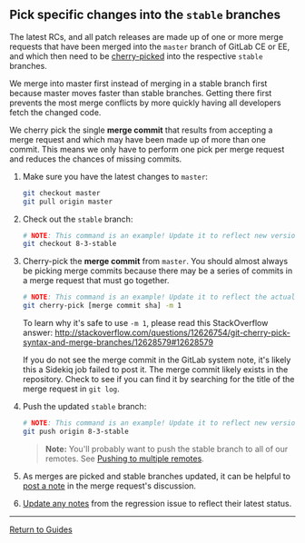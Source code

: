 ## Pick specific changes into the `stable` branches

The latest RCs, and all patch releases are made up of one or more merge requests
that have been merged into the `master` branch of GitLab CE or EE, and which
then need to be [cherry-picked] into the respective `stable` branches.

We merge into master first instead of merging in a stable branch first because
master moves faster than stable branches. Getting there first prevents the most
merge conflicts by more quickly having all developers fetch the changed code.

We cherry pick the single **merge commit** that results from accepting a merge
request and which may have been made up of more than one commit. This means we
only have to perform one pick per merge request and reduces the chances of
missing commits.

1. Make sure you have the latest changes to `master`:

    ```sh
    git checkout master
    git pull origin master
    ```

1. Check out the `stable` branch:

    ```sh
    # NOTE: This command is an example! Update it to reflect new version numbers.
    git checkout 8-3-stable
    ```

1. Cherry-pick the **merge commit** from `master`. You should almost always be
   picking merge commits because there may be a series of commits in a merge
   request that must go together.

    ```sh
    # NOTE: This command is an example! Update it to reflect the actual SHA.
    git cherry-pick [merge commit sha] -m 1
    ```
    To learn why it's safe to use `-m 1`, please read this StackOverflow answer:
    http://stackoverflow.com/questions/12626754/git-cherry-pick-syntax-and-merge-branches/12628579#12628579

   If you do not see the merge commit in the GitLab system note, it's likely
   this a Sidekiq job failed to post it. The merge commit likely exists in the
   repository. Check to see if you can find it by searching for the
   title of the merge request in `git log`.

1. Push the updated `stable` branch:

    ```sh
    # NOTE: This command is an example! Update it to reflect new version numbers.
    git push origin 8-3-stable
    ```

    > **Note:** You'll probably want to push the stable branch to all of our
    remotes. See [Pushing to multiple remotes](push-to-multiple-remotes.md).

1. As merges are picked and stable branches updated, it can be helpful to
   [post a note](pro-tips.md#leave-notes-to-yourself) in the merge request's
   discussion.

1. [Update any notes](pro-tips.md#update-the-regression-issue) from the
   regression issue to reflect their latest status.

[cherry-picked]: pro-tips.md#add-a-git-cherry-pick-alias

---

[Return to Guides](../README.md#guides)
